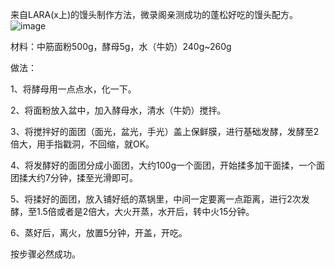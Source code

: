 来自LARA(x上)的馒头制作方法，微录阁亲测成功的蓬松好吃的馒头配方。
![image](https://github.com/jdzj/ji/assets/2352309/669bccfb-8323-43b3-9901-eda48bb7a96c)

材料：中筋面粉500g，酵母5g，水（牛奶）240g~260g 

做法：

1、将酵母用一点点水，化一下。 

2、将面粉放入盆中，加入酵母水，清水（牛奶）搅拌。

3、将搅拌好的面团（面光，盆光，手光）盖上保鲜膜，进行基础发酵，发酵至2倍大，用手指戳洞，不回缩，就OK。

4、将发酵好的面团分成小面团，大约100g一个面团，开始揉多加干面揉，一个面团揉大约7分钟，揉至光滑即可。

5、将揉好的面团，放入铺好纸的蒸锅里，中间一定要离一点距离，进行2次发酵，至1.5倍或者是2倍大，大火开蒸，水开后，转中火15分钟。 

6、蒸好后，离火，放置5分钟，开盖，开吃。

按步骤必然成功。
<!-- ##{"timestamp":1595340719}## -->
